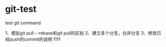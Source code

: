 # git-test
test git command

1、模拟git pull --rebase和git pull的区别
2、建立多个分支，合并分支
3、修改已经push的commit的说明
1111

